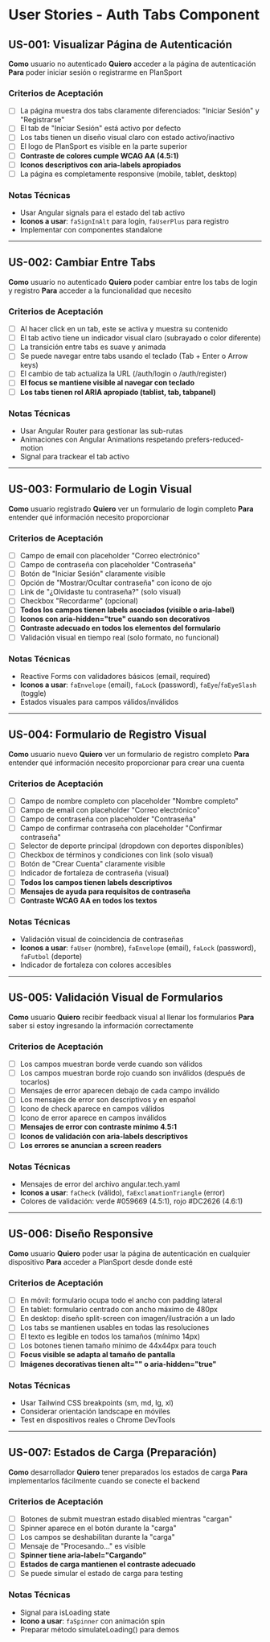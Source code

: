# User Stories - Auth Tabs Component

## US-001: Visualizar Página de Autenticación
**Como** usuario no autenticado
**Quiero** acceder a la página de autenticación
**Para** poder iniciar sesión o registrarme en PlanSport

### Criterios de Aceptación
- [ ] La página muestra dos tabs claramente diferenciados: "Iniciar Sesión" y "Registrarse"
- [ ] El tab de "Iniciar Sesión" está activo por defecto
- [ ] Los tabs tienen un diseño visual claro con estado activo/inactivo
- [ ] El logo de PlanSport es visible en la parte superior
- [ ] **Contraste de colores cumple WCAG AA (4.5:1)**
- [ ] **Iconos descriptivos con aria-labels apropiados**
- [ ] La página es completamente responsive (mobile, tablet, desktop)

### Notas Técnicas
- Usar Angular signals para el estado del tab activo
- **Iconos a usar**: `faSignInAlt` para login, `faUserPlus` para registro
- Implementar con componentes standalone

---

## US-002: Cambiar Entre Tabs
**Como** usuario no autenticado
**Quiero** poder cambiar entre los tabs de login y registro
**Para** acceder a la funcionalidad que necesito

### Criterios de Aceptación
- [ ] Al hacer click en un tab, este se activa y muestra su contenido
- [ ] El tab activo tiene un indicador visual claro (subrayado o color diferente)
- [ ] La transición entre tabs es suave y animada
- [ ] Se puede navegar entre tabs usando el teclado (Tab + Enter o Arrow keys)
- [ ] El cambio de tab actualiza la URL (/auth/login o /auth/register)
- [ ] **El focus se mantiene visible al navegar con teclado**
- [ ] **Los tabs tienen rol ARIA apropiado (tablist, tab, tabpanel)**

### Notas Técnicas
- Usar Angular Router para gestionar las sub-rutas
- Animaciones con Angular Animations respetando prefers-reduced-motion
- Signal para trackear el tab activo

---

## US-003: Formulario de Login Visual
**Como** usuario registrado
**Quiero** ver un formulario de login completo
**Para** entender qué información necesito proporcionar

### Criterios de Aceptación
- [ ] Campo de email con placeholder "Correo electrónico"
- [ ] Campo de contraseña con placeholder "Contraseña"
- [ ] Botón de "Iniciar Sesión" claramente visible
- [ ] Opción de "Mostrar/Ocultar contraseña" con icono de ojo
- [ ] Link de "¿Olvidaste tu contraseña?" (solo visual)
- [ ] Checkbox "Recordarme" (opcional)
- [ ] **Todos los campos tienen labels asociados (visible o aria-label)**
- [ ] **Iconos con aria-hidden="true" cuando son decorativos**
- [ ] **Contraste adecuado en todos los elementos del formulario**
- [ ] Validación visual en tiempo real (solo formato, no funcional)

### Notas Técnicas
- Reactive Forms con validadores básicos (email, required)
- **Iconos a usar**: `faEnvelope` (email), `faLock` (password), `faEye`/`faEyeSlash` (toggle)
- Estados visuales para campos válidos/inválidos

---

## US-004: Formulario de Registro Visual
**Como** usuario nuevo
**Quiero** ver un formulario de registro completo
**Para** entender qué información necesito proporcionar para crear una cuenta

### Criterios de Aceptación
- [ ] Campo de nombre completo con placeholder "Nombre completo"
- [ ] Campo de email con placeholder "Correo electrónico"
- [ ] Campo de contraseña con placeholder "Contraseña"
- [ ] Campo de confirmar contraseña con placeholder "Confirmar contraseña"
- [ ] Selector de deporte principal (dropdown con deportes disponibles)
- [ ] Checkbox de términos y condiciones con link (solo visual)
- [ ] Botón de "Crear Cuenta" claramente visible
- [ ] Indicador de fortaleza de contraseña (visual)
- [ ] **Todos los campos tienen labels descriptivos**
- [ ] **Mensajes de ayuda para requisitos de contraseña**
- [ ] **Contraste WCAG AA en todos los textos**

### Notas Técnicas
- Validación visual de coincidencia de contraseñas
- **Iconos a usar**: `faUser` (nombre), `faEnvelope` (email), `faLock` (password), `faFutbol` (deporte)
- Indicador de fortaleza con colores accesibles

---

## US-005: Validación Visual de Formularios
**Como** usuario
**Quiero** recibir feedback visual al llenar los formularios
**Para** saber si estoy ingresando la información correctamente

### Criterios de Aceptación
- [ ] Los campos muestran borde verde cuando son válidos
- [ ] Los campos muestran borde rojo cuando son inválidos (después de tocarlos)
- [ ] Mensajes de error aparecen debajo de cada campo inválido
- [ ] Los mensajes de error son descriptivos y en español
- [ ] Icono de check aparece en campos válidos
- [ ] Icono de error aparece en campos inválidos
- [ ] **Mensajes de error con contraste mínimo 4.5:1**
- [ ] **Iconos de validación con aria-labels descriptivos**
- [ ] **Los errores se anuncian a screen readers**

### Notas Técnicas
- Mensajes de error del archivo angular.tech.yaml
- **Iconos a usar**: `faCheck` (válido), `faExclamationTriangle` (error)
- Colores de validación: verde #059669 (4.5:1), rojo #DC2626 (4.6:1)

---

## US-006: Diseño Responsive
**Como** usuario
**Quiero** poder usar la página de autenticación en cualquier dispositivo
**Para** acceder a PlanSport desde donde esté

### Criterios de Aceptación
- [ ] En móvil: formulario ocupa todo el ancho con padding lateral
- [ ] En tablet: formulario centrado con ancho máximo de 480px
- [ ] En desktop: diseño split-screen con imagen/ilustración a un lado
- [ ] Los tabs se mantienen usables en todas las resoluciones
- [ ] El texto es legible en todos los tamaños (mínimo 14px)
- [ ] Los botones tienen tamaño mínimo de 44x44px para touch
- [ ] **Focus visible se adapta al tamaño de pantalla**
- [ ] **Imágenes decorativas tienen alt="" o aria-hidden="true"**

### Notas Técnicas
- Usar Tailwind CSS breakpoints (sm, md, lg, xl)
- Considerar orientación landscape en móviles
- Test en dispositivos reales o Chrome DevTools

---

## US-007: Estados de Carga (Preparación)
**Como** desarrollador
**Quiero** tener preparados los estados de carga
**Para** implementarlos fácilmente cuando se conecte el backend

### Criterios de Aceptación
- [ ] Botones de submit muestran estado disabled mientras "cargan"
- [ ] Spinner aparece en el botón durante la "carga"
- [ ] Los campos se deshabilitan durante la "carga"
- [ ] Mensaje de "Procesando..." es visible
- [ ] **Spinner tiene aria-label="Cargando"**
- [ ] **Estados de carga mantienen el contraste adecuado**
- [ ] Se puede simular el estado de carga para testing

### Notas Técnicas
- Signal para isLoading state
- **Icono a usar**: `faSpinner` con animación spin
- Preparar método simulateLoading() para demos
